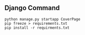 ## Django Command
```
python manage.py startapp CoverPage
pip freeze > requirements.txt
pip install -r requirments.txt
```

